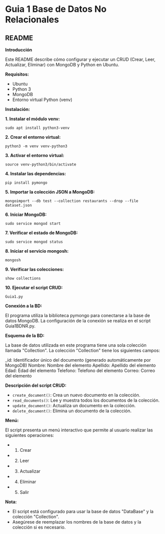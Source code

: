 # Guia 1 Base de Datos No Relacionales

## README

**Introducción**

Este README describe cómo configurar y ejecutar un CRUD (Crear, Leer, Actualizar, Eliminar) con MongoDB y Python en Ubuntu.

**Requisitos:**

* Ubuntu
* Python 3
* MongoDB
* Entorno virtual Python (venv)

**Instalación:**

**1. Instalar el módulo venv:**

```
sudo apt install python3-venv
```

**2. Crear el entorno virtual:**

```
python3 -m venv venv-python3
```

**3. Activar el entorno virtual:**

```
source venv-python3/bin/activate
```

**4. Instalar las dependencias:**

```
pip install pymongo
```

**5. Importar la colección JSON a MongoDB:**

```
mongoimport --db test --collection restaurants --drop --file dataset.json
```

**6. Iniciar MongoDB:**

```
sudo service mongod start
```

**7. Verificar el estado de MongoDB:**

```
sudo service mongod status
```

**8. Iniciar el servicio mongosh:**

```
mongosh
```

**9. Verificar las colecciones:**

```
show collections
```

**10. Ejecutar el script CRUD:**

```
Guia1.py
```

**Conexión a la BD:**

El programa utiliza la biblioteca pymongo para conectarse a la base de datos MongoDB. La configuración de la conexión se realiza en el script Guia1BDNR.py.

**Esquema de la BD:**

La base de datos utilizada en este programa tiene una sola colección llamada "Collection". La colección "Collection" tiene los siguientes campos:

_id: Identificador único del documento (generado automáticamente por MongoDB)
Nombre: Nombre del elemento
Apellido: Apellido del elemento
Edad: Edad del elemento
Telefono: Telefono del elemento
Correo: Correo del elemento

**Descripción del script CRUD:**

* `create_document()`: Crea un nuevo documento en la colección.
* `read_documents()`: Lee y muestra todos los documentos de la colección.
* `update_document()`: Actualiza un documento en la colección.
* `delete_document()`: Elimina un documento de la colección.

**Menú:**

El script presenta un menú interactivo que permite al usuario realizar las siguientes operaciones:

* 1. Crear
* 2. Leer
* 3. Actualizar
* 4. Eliminar
* 5. Salir

**Nota:**

* El script está configurado para usar la base de datos "DataBase" y la colección "Collection".
* Asegúrese de reemplazar los nombres de la base de datos y la colección si es necesario.

